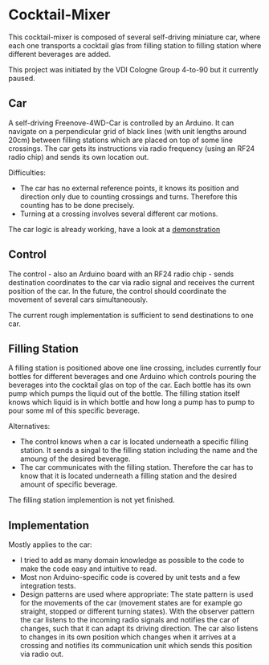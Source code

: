 # Cocktail-Mixer

This cocktail-mixer is composed of several self-driving miniature car, where each one transports a cocktail glas from filling station to filling station where different beverages are added.

This project was initiated by the VDI Cologne Group 4-to-90 but it currently paused.

## Car

A self-driving Freenove-4WD-Car is controlled by an Arduino. It can navigate on a perpendicular grid of black lines (with unit lengths around 20cm) between filling stations which are placed on top of some line crossings. The car gets its instructions via radio frequency (using an RF24 radio chip) and sends its own location out.

Difficulties:
* The car has no external reference points, it knows its position and direction only due to counting crossings and turns. Therefore this counting has to be done precisely.
* Turning at a crossing involves several different car motions.

The car logic is already working, have a look at a [demonstration](https://nc.nullteilerfrei.de/index.php/s/nyYEFXyPgEe5ZH5)

## Control

The control - also an Arduino board with an RF24 radio chip - sends destination coordinates to the car via radio signal and receives the current position of the car. In the future, the control should coordinate the movement of several cars simultaneously.

The current rough implementation is sufficient to send destinations to one car.

## Filling Station

A filling station is positioned above one line crossing, includes currently four bottles for different beverages and one Arduino which controls pouring the beverages into the cocktail glas on top of the car. Each bottle has its own pump which pumps the liquid out of the bottle. The filling station itself knows which liquid is in which bottle and how long a pump has to pump to pour some ml of this specific beverage.

Alternatives:
* The control knows when a car is located underneath a specific filling station. It sends a singal to the filling station including the name and the amoung of the desired beverage.
* The car communicates with the filling station. Therefore the car has to know that it is located underneath a filling station and the desired amount of specific beverage.

The filling station implemention is not yet finished.

## Implementation

Mostly applies to the car:

* I tried to add as many domain knowledge as possible to the code to make the code easy and intuitive to read.
* Most non Arduino-specific code is covered by unit tests and a few integration tests.
* Design patterns are used where appropriate: The state pattern is used for the movements of the car (movement states are for example go straight, stopped or different turning states). With the observer pattern the car listens to the incoming radio signals and notifies the car of changes, such that it can adapt its driving direction. The car also listens to changes in its own position which changes when it arrives at a crossing and notifies its communication unit which sends this position via radio out.
